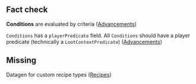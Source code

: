 ## Fact check

**Conditions** are evaluated by criteria ([Advancements](./advancements))

`Conditions` has a `playerPredicate` field. All `Conditions` should have a player predicate (technically a `LootContextPredicate`) ([Advancements](./advancements))

## Missing

Datagen for custom recipe types ([Recipes](./recipes))